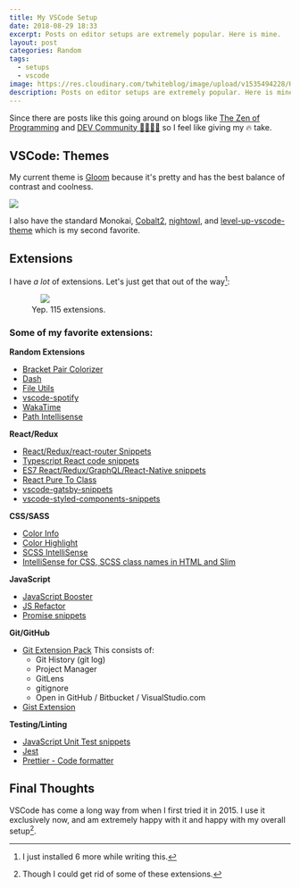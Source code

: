 ```yaml
---
title: My VSCode Setup
date: 2018-08-29 18:33
excerpt: Posts on editor setups are extremely popular. Here is mine.
layout: post
categories: Random
tags:
  - setups
  - vscode
image: https://res.cloudinary.com/twhiteblog/image/upload/v1535494228/Header%20Images/alexandru-acea-582050-unsplash.jpg
description: Posts on editor setups are extremely popular. Here is mine.
---
```


Since there are posts like this going around on blogs like [The Zen of Programming](https://zen-of-programming.com/vs-code-setup) and [DEV Community 👩‍💻👨‍💻](https://dev.to/nickytonline/my-visual-studio-code-setup-2ima) so I feel like giving my 🔥 take.

## VSCode: Themes

My current theme is [Gloom](https://github.com/agirton/gloom) because it's pretty and has the best balance of contrast and coolness.

![](https://res.cloudinary.com/twhiteblog/image/upload/c_scale,w_2737/v1535424698/My%20VSCode%20Setup/Main%20Interface/Screenshot-2018-08-27_10-44-30_PM.png)

I also have the standard Monokai, [Cobalt2](https://github.com/wesbos/cobalt2/), [nightowl](https://github.com/sdras/night-owl-vscode-theme), and [level-up-vscode-theme](https://github.com/leveluptuts/level-up-vscode-theme) which is my second favorite.

## Extensions

I have *a lot* of extensions. Let's just get that out of the way[^1]:

<figure>
    <img src="https://res.cloudinary.com/twhiteblog/image/upload/v1535578739/My%20VSCode%20Setup/Extensions/extensions_vscode.png" />
    <figcaption>
       Yep. 115 extensions.
    </figcaption>
</figure>

### Some of my favorite extensions:


**Random Extensions**
- [Bracket Pair Colorizer](https://marketplace.visualstudio.com/items?itemName=CoenraadS.bracket-pair-colorizer)
- [Dash](https://marketplace.visualstudio.com/items?itemName=deerawan.vscode-dash)
- [File Utils](https://marketplace.visualstudio.com/items?itemName=sleistner.vscode-fileutils)
- [vscode-spotify](https://marketplace.visualstudio.com/items?itemName=shyykoserhiy.vscode-spotify)
- [WakaTime](https://marketplace.visualstudio.com/items?itemName=WakaTime.vscode-wakatime)
- [Path Intellisense](https://marketplace.visualstudio.com/items?itemName=christian-kohler.path-intellisense)

**React/Redux**
- [React/Redux/react-router Snippets](https://marketplace.visualstudio.com/items?itemName=discountry.react-redux-react-router-snippets)
- [Typescript React code snippets](https://marketplace.visualstudio.com/items?itemName=infeng.vscode-react-typescript)
- [ES7 React/Redux/GraphQL/React-Native snippets](https://marketplace.visualstudio.com/items?itemName=dsznajder.es7-react-js-snippets)
- [React Pure To Class](https://marketplace.visualstudio.com/items?itemName=angryobject.react-pure-to-class-vscode)
- [vscode-gatsby-snippets](https://marketplace.visualstudio.com/items?itemName=nickytonline.vscode-gatsby-snippets)
- [vscode-styled-components-snippets](https://marketplace.visualstudio.com/items?itemName=lXSPandora.vscode-styled-components-snippets)

**CSS/SASS**
- [Color Info](https://marketplace.visualstudio.com/items?itemName=bierner.color-info)
- [Color Highlight](https://marketplace.visualstudio.com/items?itemName=naumovs.color-highlight)
- [SCSS IntelliSense](https://marketplace.visualstudio.com/items?itemName=mrmlnc.vscode-scss)
- [IntelliSense for CSS, SCSS class names in HTML and Slim](https://marketplace.visualstudio.com/items?itemName=gencer.html-slim-scss-css-class-completion)

**JavaScript**
- [JavaScript Booster](https://marketplace.visualstudio.com/items?itemName=sburg.vscode-javascript-booster)
- [JS Refactor](https://marketplace.visualstudio.com/items?itemName=cmstead.jsrefactor)
- [Promise snippets](https://marketplace.visualstudio.com/items?itemName=progre.promise-snippets)

**Git/GitHub**
- [Git Extension Pack](https://marketplace.visualstudio.com/items?itemName=donjayamanne.git-extension-pack)
  This consists of:
  -  Git History (git log)
  - Project Manager
  - GitLens
  - gitignore
  - Open in GitHub / Bitbucket / VisualStudio.com
- [Gist Extension](https://marketplace.visualstudio.com/items?itemName=kenhowardpdx.vscode-gist)

**Testing/Linting**
- [JavaScript Unit Test snippets](https://marketplace.visualstudio.com/items?itemName=iZDT.javascript-unit-test-snippet)
- [Jest](https://marketplace.visualstudio.com/items?itemName=Orta.vscode-jest)
- [Prettier - Code formatter](https://marketplace.visualstudio.com/items?itemName=esbenp.prettier-vscode)

## Final Thoughts

VSCode has come a long way from when I first tried it in 2015. I use it exclusively now, and am extremely happy with it and happy with my overall setup[^2].


[^1]: I just installed 6 more while writing this.
[^2]: Though I could get rid of some of these extensions.
